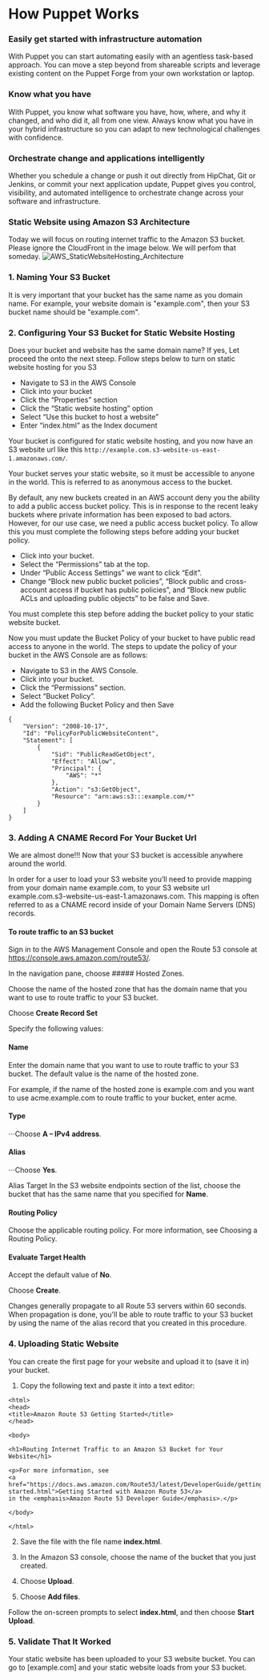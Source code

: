 How Puppet Works
======


### Easily get started with infrastructure automation
With Puppet you can start automating easily with an agentless task-based approach. You can move a step beyond from shareable scripts and leverage existing content on the Puppet Forge from your own workstation or laptop.

### Know what you have
With Puppet, you know what software you have, how, where, and why it changed, and who did it, all from one view. Always know what you have in your hybrid infrastructure so you can adapt to new technological challenges with confidence.

### Orchestrate change and applications intelligently 
Whether you schedule a change or push it out directly from HipChat, Git or Jenkins, or commit your next application update, Puppet gives you control, visibility, and automated intelligence to orchestrate change across your software and infrastructure.

### Static Website using Amazon S3 Architecture
Today we will focus on routing internet traffic to the Amazon S3 bucket. Please ignore the CloudFront in the image below. We will perfom that someday.
![AWS_StaticWebsiteHosting_Architecture](https://github.com/ripples3/Static-Website-using-Amazon-S3/blob/master/AWS_StaticWebsiteHosting_Architecture.png)

### 1. Naming Your S3 Bucket
It is very important that your bucket has the same name as you domain name.
For example, your website domain is "example.com", then your S3 bucket name should be "example.com".

### 2. Configuring Your S3 Bucket for Static Website Hosting
Does your bucket and website has the same domain name? If yes, Let proceed the onto the next steep.
Follow steps below to turn on static website hosting for you S3
- Navigate to S3 in the AWS Console
- Click into your bucket
- Click the “Properties” section
- Click the “Static website hosting” option
- Select “Use this bucket to host a website”
- Enter “index.html” as the Index document

Your bucket is configured for static website hosting, and you now have an S3 website url like this `http://example.com.s3-website-us-east-1.amazonaws.com/`.

Your bucket serves your static website, so it must be accessible to anyone in the world. This is referred to as anonymous access to the bucket.

By default, any new buckets created in an AWS account deny you the ability to add a public access bucket policy. This is in response to the recent leaky buckets where private information has been exposed to bad actors. However, for our use case, we need a public access bucket policy. To allow this you must complete the following steps before adding your bucket policy.

- Click into your bucket.
- Select the “Permissions” tab at the top.
- Under “Public Access Settings” we want to click “Edit”.
- Change “Block new public bucket policies”, “Block public and cross-account access if bucket has public policies”, and “Block new public ACLs and uploading public objects” to be false and Save.

You must complete this step before adding the bucket policy to your static website bucket.

Now you must update the Bucket Policy of your bucket to have public read access to anyone in the world. The steps to update the policy of your bucket in the AWS Console are as follows:

- Navigate to S3 in the AWS Console.
- Click into your bucket.
- Click the “Permissions” section.
- Select “Bucket Policy”.
- Add the following Bucket Policy and then Save

```
{
    "Version": "2008-10-17",
    "Id": "PolicyForPublicWebsiteContent",
    "Statement": [
        {
            "Sid": "PublicReadGetObject",
            "Effect": "Allow",
            "Principal": {
                "AWS": "*"
            },
            "Action": "s3:GetObject",
            "Resource": "arn:aws:s3:::example.com/*"
        }
    ]
}
```

### 3. Adding A CNAME Record For Your Bucket Url
We are almost done!!! Now that your S3 bucket is accessible anywhere around the world.

In order for a user to load your S3 website you’ll need to provide mapping from your domain name example.com, to your S3 website url example.com.s3-website-us-east-1.amazonaws.com. This mapping is often referred to as a CNAME record inside of your Domain Name Servers (DNS) records.

#### To route traffic to an S3 bucket

Sign in to the AWS Management Console and open the Route 53 console at https://console.aws.amazon.com/route53/.

In the navigation pane, choose ##### Hosted Zones.

Choose the name of the hosted zone that has the domain name that you want to use to route traffic to your S3 bucket.

Choose **Create Record Set**

Specify the following values:

#### Name
Enter the domain name that you want to use to route traffic to your S3 bucket. The default value is the name of the hosted zone.

For example, if the name of the hosted zone is example.com and you want to use acme.example.com to route traffic to your bucket, enter acme.

#### Type
⋅⋅⋅Choose **A – IPv4 address**.

#### Alias
⋅⋅⋅Choose **Yes**.

Alias Target
In the S3 website endpoints section of the list, choose the bucket that has the same name that you specified for **Name**.

#### Routing Policy
Choose the applicable routing policy. For more information, see Choosing a Routing Policy.

#### Evaluate Target Health
Accept the default value of **No**.

Choose **Create**.

Changes generally propagate to all Route 53 servers within 60 seconds. When propagation is done, you'll be able to route traffic to your S3 bucket by using the name of the alias record that you created in this procedure.

### 4. Uploading Static Website
You can create the first page for your website and upload it to (save it in) your bucket.

1. Copy the following text and paste it into a text editor:
```
<html>
<head>
<title>Amazon Route 53 Getting Started</title>	
</head>

<body>

<h1>Routing Internet Traffic to an Amazon S3 Bucket for Your Website</h1>

<p>For more information, see 
<a href="https://docs.aws.amazon.com/Route53/latest/DeveloperGuide/getting-started.html">Getting Started with Amazon Route 53</a> 
in the <emphasis>Amazon Route 53 Developer Guide</emphasis>.</p>

</body>

</html>
```

2. Save the file with the file name **index.html**.

3. In the Amazon S3 console, choose the name of the bucket that you just created.

4. Choose **Upload**.

5. Choose **Add files**.

Follow the on-screen prompts to select **index.html**, and then choose **Start Upload**.

### 5. Validate That It Worked
Your static website has been uploaded to your S3 website bucket. You can go to [example.com] and your static website loads from your S3 bucket.


